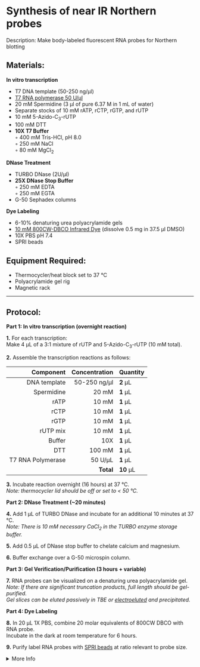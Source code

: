 Synthesis of near IR Northern probes
================================================================================
Description: Make body-labeled fluorescent RNA probes for Northern blotting

Materials:
--------------------------------------------------------------------------------
  **In vitro transcription**  
  * T7 DNA template (50-250 ng/µl)
  * [T7 RNA polymerase 50 U/µl](https://www.neb.com/products/m0251-t7-rna-polymerase?gclid=Cj0KCQiAi8KfBhCuARIsADp-A57GNLut6Ljx0Vs8oFy-UTuFQ5o9echAGb_0VRMSuEzQ4IjYrTkXpFsaArplEALw_wcB#Product%20Information)
  * 20 mM Spermidine (3 µl of pure 6.37 M in 1 mL of water)
  * Separate stocks of 10 mM rATP, rCTP, rGTP, and rUTP
  * 10 mM 5-Azido-C<sub>3</sub>-rUTP
  * 100 mM DTT
  * **10X T7 Buffer**  
    ◦ 400 mM Tris-HCl, pH 8.0  
    ◦ 250 mM NaCl  
    ◦ 80 mM MgCl<sub>2</sub>  
  
  **DNase Treatment**      
  * TURBO DNase (2U/µl)
  * **25X DNase Stop Buffer**  
    ◦ 250 mM EDTA  
    ◦ 250 mM EGTA  
  * G-50 Sephadex columns  
  
  **Dye Labeling**  
  * 6-10% denaturing urea polyacrylamide gels  
  * [10 mM 800CW-DBCO Infrared Dye](https://www.fishersci.com/shop/products/800cw-dbco-1/NC0902760) (dissolve 0.5 mg in 37.5 µl DMSO)
  * 10X PBS pH 7.4  
  * SPRI beads
    

Equipment Required:
--------------------------------------------------------------------------------
  * Thermocycler/heat block set to 37 °C
  * Polyacrylamide gel rig
  * Magnetic rack
  
___
Protocol:
--------------------------------------------------------------------------------

**Part 1: In vitro transcription (overnight reaction)**  

**1.** For each transcription:<br/>
Make 4 µL of a 3:1 mixture of rUTP and 5-Azido-C<sub>3</sub>-rUTP (10 mM total).

**2.** Assemble the transcription reactions as follows:

  | Component | Concentration | Quantity | 
  | ---------: | ---------: | :---------- |
  | DNA template | 50-250 ng/µl | **2**  µL | 
  | Spermidine | 20 mM | **1**  µL |
  | rATP | 10 mM | **1**  µL |
  | rCTP | 10 mM | **1**  µL |
  | rGTP | 10 mM | **1**  µL |
  | rUTP mix | 10 mM | **1**  µL |
  | Buffer | 10X | **1**  µL |
  | DTT | 100 mM | **1**  µL |
  | T7 RNA Polymerase | 50 U/µL | **1**  µL |
  || **Total** | **10** µL |

**3.** Incubate reaction overnight (16 hours) at 37 °C.<br/>
_Note: thermocycler lid should be off or set to < 50 °C._

**Part 2: DNase Treatment (~20 minutes)** 

**4.** Add 1 µL of TURBO DNase and incubate for an additional 10 minutes at 37 °C.<br/>
*Note: There is 10 mM necessary CaCl<sub>2</sub> in the TURBO enzyme storage buffer.*

**5.** Add 0.5 µL of DNase stop buffer to chelate calcium and magnesium.

**6.** Buffer exchange over a G-50 microspin column.  

**Part 3: Gel Verification/Purification (3 hours + variable)** 

**7.** RNA probes can be visualized on a denaturing urea polyacrylamide gel.<br/>
*Note: If there are significant truncation products, full length should be gel-purified.*<br/>
*Gel slices can be eluted passively in TBE or [electroeluted](https://doi.org/10.1016/j.ab.2013.02.021) and precipitated.*

**Part 4: Dye Labeling** 

**8.** In 20 µL 1X PBS, combine 20 molar equivalents of 800CW DBCO with RNA probe. <br/>
Incubate in the dark at room temperature for 6 hours.

**9.** Purify label RNA probes with [SPRI beads](../NGS/SPRI-beads.md) at ratio relevant to probe size.

  
<!-- The text below creates dropdown lists for links to next steps or hyperlinks -->


<details>
  <summary>More Info</summary>
  
  <a href="https://doi.org/10.1261%2Frna.068213.118">
Original IR Northern Paper</a>

</details>
